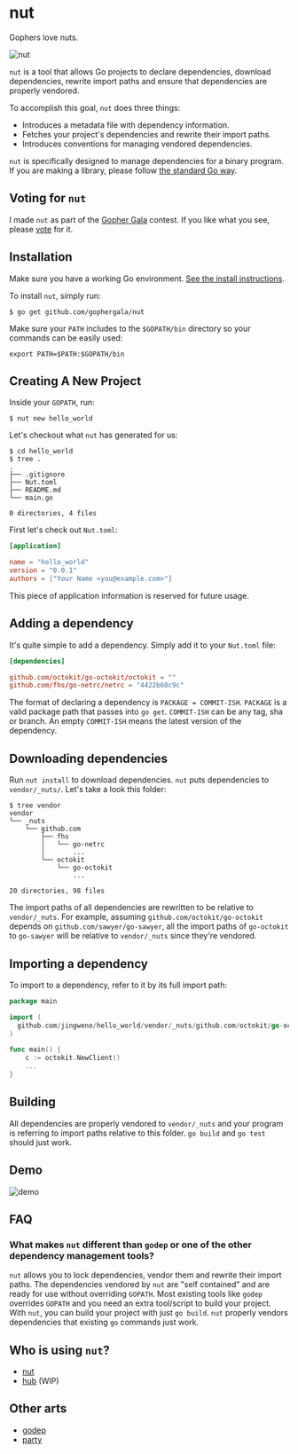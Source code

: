 # nut

Gophers love nuts.

![nut](https://dl.dropboxusercontent.com/u/1079131/nut.png)

`nut` is a tool that allows Go projects to declare dependencies, download dependencies, rewrite import paths and ensure that dependencies are properly vendored.

To accomplish this goal, `nut` does three things:

* Introduces a metadata file with dependency information.
* Fetches your project's dependencies and rewrite their import paths.
* Introduces conventions for managing vendored dependencies.

`nut` is specifically designed to manage dependencies for a binary program. If you are making a library, please follow [the standard Go way](https://golang.org/doc/code.html#Library).

## Voting for `nut`

I made `nut` as part of the [Gopher Gala](http://www.gophergala.com/) contest.
If you like what you see, please [vote](http://gophergala.com/voting/) for it.

## Installation

Make sure you have a working Go environment. [See the install instructions](http://golang.org/doc/install.html).

To install `nut`, simply run:
```
$ go get github.com/gophergala/nut
```

Make sure your `PATH` includes to the `$GOPATH/bin` directory so your
commands can be easily used:

```
export PATH=$PATH:$GOPATH/bin
```

## Creating A New Project

Inside your `GOPATH`, run:

```
$ nut new hello_world
```

Let's checkout what `nut` has generated for us:

```
$ cd hello_world
$ tree .
.
├── .gitignore
├── Nut.toml
├── README.md
└── main.go

0 directories, 4 files
```

First let's check out `Nut.toml`:

```toml
[application]

name = "hello_world"
version = "0.0.1"
authors = ["Your Name <you@example.com>"]
```

This piece of application information is reserved for future usage.

## Adding a dependency

It's quite simple to add a dependency. Simply add it to your `Nut.toml` file:

```toml
[dependencies]

github.com/octokit/go-octokit/octokit = ""
github.com/fhs/go-netrc/netrc = "4422b68c9c"
```

The format of declaring a dependency is `PACKAGE = COMMIT-ISH`.
`PACKAGE` is a valid package path that passes into `go get`.
`COMMIT-ISH` can be any tag, sha or branch.
An empty `COMMIT-ISH` means the latest version of the dependency.

## Downloading dependencies

Run `nut install` to download dependencies. `nut` puts dependencies to `vendor/_nuts/`.
Let's take a look this folder:

```
$ tree vendor
vendor
└── _nuts
    └── github.com
        ├── fhs
        │   └── go-netrc
        │       ...
        └── octokit
            └── go-octokit
                ...

20 directories, 98 files
```

The import paths of all dependencies are rewritten to be relative to `vendor/_nuts`.
For example, assuming `github.com/octokit/go-octokit` depends on `github.com/sawyer/go-sawyer`,
all the import paths of `go-octokit` to `go-sawyer` will be relative to `vendor/_nuts` since they're vendored.

## Importing a dependency

To import to a dependency, refer to it by its full import path:

```go
package main

import (
  github.com/jingweno/hello_world/vendor/_nuts/github.com/octokit/go-octokit/octokit
)

func main() {
    c := octokit.NewClient()
    ...
}
```

## Building

All dependencies are properly vendored to `vendor/_nuts` and your program is referring to import paths relative to this folder.
`go build` and `go test` should just work.

## Demo

![demo](https://dl.dropboxusercontent.com/u/1079131/nut_demo.gif)

## FAQ

### What makes `nut` different than `godep` or one of the other dependency management tools?

`nut` allows you to lock dependencies, vendor them and rewrite their import paths. The dependencies vendored by `nut` are "self contained" and are ready for use without overriding `GOPATH`. Most existing tools like `godep` overrides `GOPATH` and you need an extra tool/script to build your project. With `nut`, you can build your project with just `go build`. `nut` properly vendors dependencies that existing `go` commands just work.

## Who is using `nut`?

* [nut](https://github.com/gophergala/nut)
* [hub](https://github.com/github/hub) (WIP)

## Other arts

* [godep](https://github.com/tools/godep)
* [party](https://github.com/mjibson/party)
